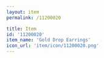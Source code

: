 ```yaml
---
layout: item
permalink: /11200020

title: Item
id: '11200020'
item_name: 'Gold Drop Earrings'
icon_url: 'item/icon/11200020.png'
---
```

